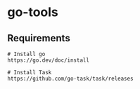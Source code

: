 # go-tools

## Requirements
```
# Install go
https://go.dev/doc/install

# Install Task
https://github.com/go-task/task/releases
```
